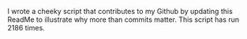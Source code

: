 I wrote a cheeky script that contributes to my Github by updating this ReadMe to illustrate why more than commits matter. This script has run 2186 times.